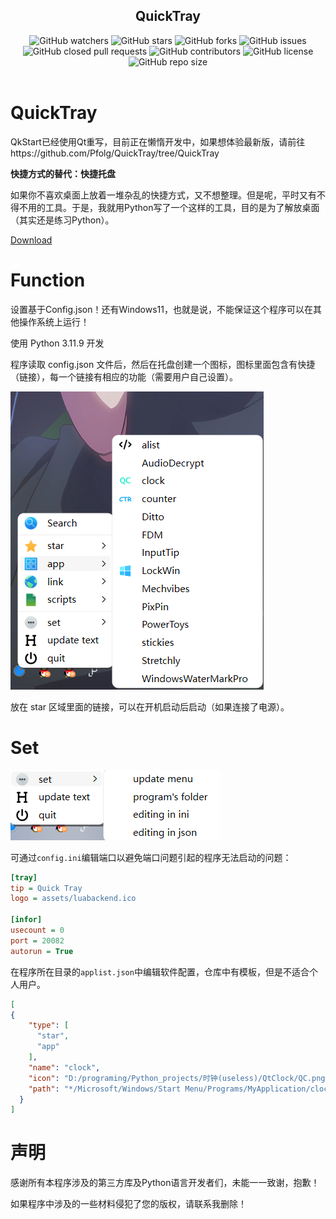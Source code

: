 <div align="center">
  <h2>QuickTray</h3>

<img style="display: inline-block;" src="https://img.shields.io/github/watchers/Pfolg/QuickTray" alt="GitHub watchers" />
  <a href="https://github.com/Pfolg/QuickTray/stargazers"><img style="display: inline-block;" src="https://img.shields.io/github/stars/Pfolg/QuickTray" alt="GitHub stars" /></a>
  <a href="https://github.com/Pfolg/QuickTray/network"><img style="display: inline-block;" src="https://img.shields.io/github/forks/Pfolg/QuickTray" alt="GitHub forks" /></a>
  <a href="https://github.com/Pfolg/QuickTray/issues"><img style="display: inline-block;" src="https://img.shields.io/github/issues/Pfolg/QuickTray" alt="GitHub issues" /></a>
  <a href="https://github.com/Pfolg/QuickTray/pulls"><img style="display: inline-block;" src="https://img.shields.io/github/issues-pr-closed-raw/Pfolg/QuickTray" alt="GitHub closed pull requests" /></a>
  <img style="display: inline-block;" src="https://img.shields.io/github/contributors/Pfolg/QuickTray" alt="GitHub contributors" />
  <a href="https://github.com/Pfolg/QuickTray/blob/main/LICENSE"><img style="display: inline-block;" src="https://img.shields.io/github/license/Pfolg/QuickTray" alt="GitHub license" /></a>
  <img style="display: inline-block;" src="https://img.shields.io/github/repo-size/Pfolg/QuickTray" alt="GitHub repo size" />
</div>

<br>

<!-- ![Anurag's GitHub stats](https://github-readme-stats.vercel.app/api?username=Pfolg&show_icons=true&theme=vue)


[![Top Langs](https://github-readme-stats.vercel.app/api/top-langs/?username=Pfolg)](https://github.com/anuraghazra/github-readme-stats) -->

# QuickTray
QkStart已经使用Qt重写，目前正在懒惰开发中，如果想体验最新版，请前往https://github.com/Pfolg/QuickTray/tree/QuickTray

**快捷方式的替代：快捷托盘**

如果你不喜欢桌面上放着一堆杂乱的快捷方式，又不想整理。但是呢，平时又有不得不用的工具。于是，我就用Python写了一个这样的工具，目的是为了解放桌面（其实还是练习Python）。


[Download](https://github.com/Pfolg/QuickTray/releases)



# Function

设置基于Config.json！还有Windows11，也就是说，不能保证这个程序可以在其他操作系统上运行！

使用 Python 3.11.9 开发

程序读取 config.json 文件后，然后在托盘创建一个图标，图标里面包含有快捷（链接），每一个链接有相应的功能（需要用户自己设置）。

![alt text](/readme_asset/image.png)

放在 star 区域里面的链接，可以在开机启动后启动（如果连接了电源）。

# Set

![alt text](/readme_asset/image-1.png)

可通过`config.ini`编辑端口以避免端口问题引起的程序无法启动的问题：
```ini
[tray]
tip = Quick Tray
logo = assets/luabackend.ico

[infor]
usecount = 0
port = 20082
autorun = True
```
在程序所在目录的`applist.json`中编辑软件配置，仓库中有模板，但是不适合个人用户。
```json
[
{
    "type": [
      "star",
      "app"
    ],
    "name": "clock",
    "icon": "D:/programing/Python_projects/时钟(useless)/QtClock/QC.png",
    "path": "*/Microsoft/Windows/Start Menu/Programs/MyApplication/clock.lnk"
  }
]
```
# 声明

感谢所有本程序涉及的第三方库及Python语言开发者们，未能一一致谢，抱歉！

如果程序中涉及的一些材料侵犯了您的版权，请联系我删除！
